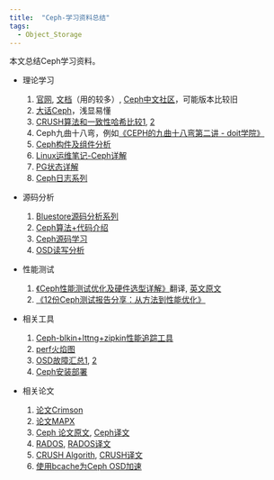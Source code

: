 ```yaml
---
title:  "Ceph-学习资料总结"
tags: 
  - Object_Storage
---
```


本文总结Ceph学习资料。

- 理论学习
	1. [官网](https://ceph.io/), [文档](https://ceph.readthedocs.io/en/latest/)（用的较多）, [Ceph中文社区](http://ceph.org.cn/category/docs/)，可能版本比较旧
	2. [大话Ceph](http://www.xuxiaopang.com/archives/)，浅显易懂
	3. [CRUSH算法和一致性哈希比较1](https://mp.weixin.qq.com/s/2j_HcdP2ygj1vw2zg0zWIw), [2](https://zhuanlan.zhihu.com/p/60963885)
	4. Ceph九曲十八弯，例如[《CEPH的九曲十八弯第二讲 - doit学院》](https://edu.doit.com.cn/course/1368)
	5. [Ceph构件及组件分析](https://zhuanlan.zhihu.com/p/53453987)
	6. [Linux运维笔记-Ceph详解](https://www.linux-note.cn/?cat=48)
	7. [PG状态详解](https://mp.weixin.qq.com/s/I-pmTBQBoNyW_R8Xh7q0gA)
	8. [Ceph日志系列](http://www.strugglesquirrel.com/page/2/)

- 源码分析
	1. [Bluestore源码分析系列](https://www.zhihu.com/people/yi-jie-shu-sheng-81-84/posts)
	2. [Ceph算法+代码介绍](https://www.jianshu.com/p/cc3ece850433)
	3. [Ceph源码学习](https://blog.csdn.net/CSND_PAN)
	4. [OSD读写分析](http://bean-li.github.io/ceph-read-flow/)

- 性能测试
	1. [《Ceph性能测试优化及硬件选型详解》](https://mp.weixin.qq.com/s?__biz=MzU0OTg5MzMzOQ==&mid=2247486367&idx=1&sn=85410d7c7d83da364f82f7e6eb8cab71&chksm=fba9ae2bccde273d9e4ac97db258d92277cdb013c6ab9117b610f2364f757d96c5fb6e3f8152&mpshare=1&scene=21&srcid=0506ghwUQIkxbe8z7RMKCcqT&sharer_sharetime=1588700289227&sharer_shareid=fab655eb44a0e82e80d8d14061b554c7#wechat_redirect)翻译, [英文原文](https://yourcmc.ru/wiki/Ceph_performance)
	2. [《12份Ceph测试报告分享：从方法到性能优化》](https://mp.weixin.qq.com/s?__biz=MzAwODExNjI3NA==&mid=2649779596&idx=1&sn=dd654c3968b61fd3b0ad091d9cfdeda6&chksm=83770cd1b40085c7b7fd60c5f9165a338e01950a981eb3b7e22096c1f4662b6d83e6b7b2623c&token=1184063156&lang=zh_CN&scene=21#wechat_redirect)

- 相关工具
	1. [Ceph-blkin+lttng+zipkin性能追踪工具](http://aspirer.wang/?p=1361)
	2. [perf火焰图](http://www.brendangregg.com/perf.html#FlameGraphs)
	3. [OSD故障汇总1](https://mp.weixin.qq.com/s/3hI85R7eekuyeYREAQpQLQ), [2](https://mp.weixin.qq.com/s/h3dN0XQr-pXTBW8Nsb-i5g)
	4. [Ceph安装部署](https://mp.weixin.qq.com/s/stKDXEkW7meWdJBjWXT2Ng)
	
- 相关论文
	1. [论文Crimson](https://www.usenix.org/conference/vault20/presentation/just)
	2. [论文MAPX](https://www.usenix.org/conference/fast20/presentation/wang-li)
	3. [Ceph 论文原文](https://www3.nd.edu/~dthain/courses/cse40771/spring2007/papers/ceph.pdf), [Ceph译文](http://blog.csdn.net/juvxiao/article/details/39495037)
	4. [RADOS](https://ceph.com/wp-content/uploads/2016/08/weil-rados-pdsw07.pdf), [RADOS译文](http://blog.csdn.net/xingkong_678/article/details/51526434)
	5. [CRUSH Algorith](https://ceph.com/wp-content/uploads/2016/08/weil-crush-sc06.pdf), [CRUSH译文](https://www.cnblogs.com/pcxie/p/7718452.html)
	6. [使用bcache为Ceph OSD加速](https://mp.weixin.qq.com/s/jl7b03QTjRwZbtkGvCsmig)

